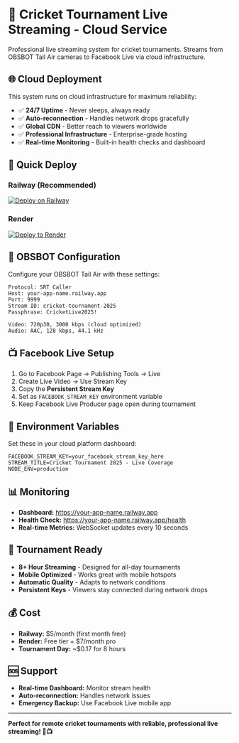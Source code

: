 # 🏏 Cricket Tournament Live Streaming - Cloud Service

Professional live streaming system for cricket tournaments. Streams from OBSBOT Tail Air cameras to Facebook Live via cloud infrastructure.

## 🌐 Cloud Deployment

This system runs on cloud infrastructure for maximum reliability:

- ✅ **24/7 Uptime** - Never sleeps, always ready
- ✅ **Auto-reconnection** - Handles network drops gracefully  
- ✅ **Global CDN** - Better reach to viewers worldwide
- ✅ **Professional Infrastructure** - Enterprise-grade hosting
- ✅ **Real-time Monitoring** - Built-in health checks and dashboard

## 🚀 Quick Deploy

### Railway (Recommended)
[![Deploy on Railway](https://railway.app/button.svg)](https://railway.app/new/template?template=https://github.com/YOUR_USERNAME/cricket-streaming)

### Render
[![Deploy to Render](https://render.com/images/deploy-to-render-button.svg)](https://render.com/deploy)

## 📱 OBSBOT Configuration

Configure your OBSBOT Tail Air with these settings:

```
Protocol: SRT Caller
Host: your-app-name.railway.app
Port: 9999
Stream ID: cricket-tournament-2025
Passphrase: CricketLive2025!

Video: 720p30, 3000 kbps (cloud optimized)
Audio: AAC, 128 kbps, 44.1 kHz
```

## 📺 Facebook Live Setup

1. Go to Facebook Page → Publishing Tools → Live
2. Create Live Video → Use Stream Key  
3. Copy the **Persistent Stream Key**
4. Set as `FACEBOOK_STREAM_KEY` environment variable
5. Keep Facebook Live Producer page open during tournament

## 🔧 Environment Variables

Set these in your cloud platform dashboard:

```
FACEBOOK_STREAM_KEY=your_facebook_stream_key_here
STREAM_TITLE=Cricket Tournament 2025 - Live Coverage
NODE_ENV=production
```

## 📊 Monitoring

- **Dashboard:** https://your-app-name.railway.app
- **Health Check:** https://your-app-name.railway.app/health
- **Real-time Metrics:** WebSocket updates every 10 seconds

## 🏏 Tournament Ready

- **8+ Hour Streaming** - Designed for all-day tournaments
- **Mobile Optimized** - Works great with mobile hotspots
- **Automatic Quality** - Adapts to network conditions
- **Persistent Keys** - Viewers stay connected during network drops

## 💰 Cost

- **Railway:** $5/month (first month free)
- **Render:** Free tier + $7/month pro
- **Tournament Day:** ~$0.17 for 8 hours

## 🆘 Support

- **Real-time Dashboard:** Monitor stream health
- **Auto-reconnection:** Handles network issues
- **Emergency Backup:** Use Facebook Live mobile app

---

**Perfect for remote cricket tournaments with reliable, professional live streaming! 🏏📺**
